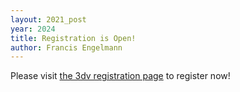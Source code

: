 ```yaml
---
layout: 2021_post
year: 2024
title: Registration is Open!
author: Francis Engelmann
---
```


Please visit [the 3dv registration page]({{site.url}}/registration) to register now!
